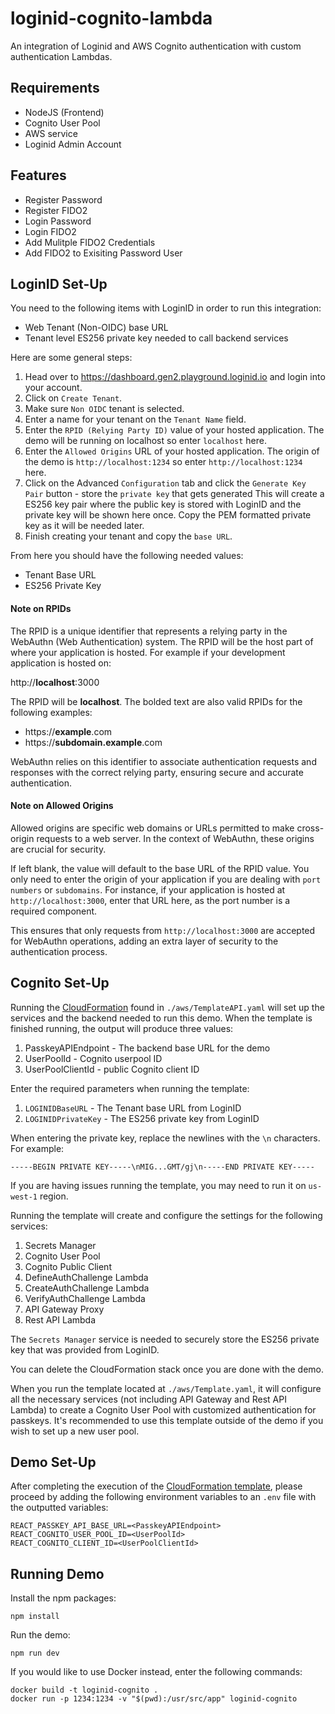 # loginid-cognito-lambda

An integration of Loginid and AWS Cognito authentication with custom authentication Lambdas.

## Requirements

- NodeJS (Frontend)
- Cognito User Pool
- AWS service
- Loginid Admin Account

## Features

- Register Password
- Register FIDO2
- Login Password
- Login FIDO2
- Add Mulitple FIDO2 Credentials
- Add FIDO2 to Exisiting Password User

## LoginID Set-Up

You need to the following items with LoginID in order to run this integration:

- Web Tenant (Non-OIDC) base URL
- Tenant level ES256 private key needed to call backend services

Here are some general steps:

1. Head over to https://dashboard.gen2.playground.loginid.io and login into your account.
2. Click on `Create Tenant`.
3. Make sure `Non OIDC` tenant is selected.
4. Enter a name for your tenant on the `Tenant Name` field.
5. Enter the `RPID (Relying Party ID)` value of your hosted application. The demo will be running on localhost so enter `localhost` here.
6. Enter the `Allowed Origins` URL of your hosted application. The origin of the demo is `http://localhost:1234` so enter `http://localhost:1234` here.
7. Click on the Advanced `Configuration` tab and click the `Generate Key Pair` button - store the `private key` that gets generated
   This will create a ES256 key pair where the public key is stored with LoginID and the private key will be shown here once. Copy the PEM formatted private key as it will be needed later.
8. Finish creating your tenant and copy the `base URL`.

From here you should have the following needed values:

- Tenant Base URL
- ES256 Private Key

#### Note on RPIDs

The RPID is a unique identifier that represents a relying party in the WebAuthn (Web Authentication) system. The RPID will be the host part of where your application is hosted. For example if your development application is hosted on:

http://**localhost**:3000

The RPID will be **localhost**. The bolded text are also valid RPIDs for the following examples:

- https://**example**.com
- https://**subdomain.example**.com

WebAuthn relies on this identifier to associate authentication requests and responses with the correct relying party, ensuring secure and accurate authentication.

#### Note on Allowed Origins

Allowed origins are specific web domains or URLs permitted to make cross-origin requests to a web server. In the context of WebAuthn, these origins are crucial for security.

If left blank, the value will default to the base URL of the RPID value. You only need to enter the origin of your application if you are dealing with `port numbers` or `subdomains`. For instance, if your application is hosted at `http://localhost:3000`, enter that URL here, as the port number is a required component.

This ensures that only requests from `http://localhost:3000` are accepted for WebAuthn operations, adding an extra layer of security to the authentication process.

## Cognito Set-Up

Running the [CloudFormation](https://aws.amazon.com/cloudformation/) found in `./aws/TemplateAPI.yaml` will set up the services and the backend needed to run this demo. When the template is finished running, the output will produce three values:

1. PasskeyAPIEndpoint - The backend base URL for the demo
2. UserPoolId - Cognito userpool ID
3. UserPoolClientId - public Cognito client ID

Enter the required parameters when running the template:

1. `LOGINIDBaseURL` - The Tenant base URL from LoginID
2. `LOGINIDPrivateKey` - The ES256 private key from LoginID

When entering the private key, replace the newlines with the `\n` characters. For example:

```
-----BEGIN PRIVATE KEY-----\nMIG...GMT/gj\n-----END PRIVATE KEY-----
```

If you are having issues running the template, you may need to run it on `us-west-1` region.

Running the template will create and configure the settings for the following services:

1. Secrets Manager
2. Cognito User Pool
3. Cognito Public Client
4. DefineAuthChallenge Lambda
5. CreateAuthChallenge Lambda
6. VerifyAuthChallenge Lambda
7. API Gateway Proxy
8. Rest API Lambda

The `Secrets Manager` service is needed to securely store the ES256 private key that was provided from LoginID.

You can delete the CloudFormation stack once you are done with the demo.

When you run the template located at `./aws/Template.yaml`, it will configure all the necessary services (not including API Gateway and Rest API Lambda) to create a Cognito User Pool with customized authentication for passkeys. It's recommended to use this template outside of the demo if you wish to set up a new user pool.

## Demo Set-Up

After completing the execution of the [CloudFormation template](#cognito-set-up), please proceed by adding the following environment variables to an `.env` file with the outputted variables:

```
REACT_PASSKEY_API_BASE_URL=<PasskeyAPIEndpoint>
REACT_COGNITO_USER_POOL_ID=<UserPoolId>
REACT_COGNITO_CLIENT_ID=<UserPoolClientId>
```

## Running Demo

Install the npm packages:

```
npm install
```

Run the demo:

```
npm run dev
```

If you would like to use Docker instead, enter the following commands:

```
docker build -t loginid-cognito .
docker run -p 1234:1234 -v "$(pwd):/usr/src/app" loginid-cognito
```
